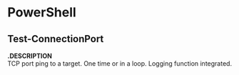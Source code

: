 # PowerShell

## Test-ConnectionPort
**.DESCRIPTION**  
TCP port ping to a target. One time or in a loop. Logging function integrated.  
